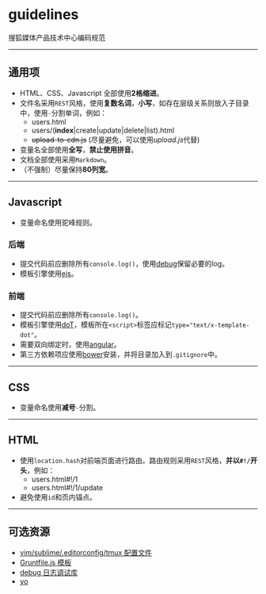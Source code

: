 guidelines
==========

搜狐媒体产品技术中心编码规范

----

## 通用项

- HTML、CSS、Javascript 全部使用**2格缩进**。
- 文件名采用`REST`风格，使用**复数名词**，**小写**，如存在层级关系则放入子目录中，使用`-`分割单词，例如：
  - users.html
  - users/(**index**|create|update|delete|list).html
  - ~~upload-to-cdn.js~~ (尽量避免，可以使用*upload.js*代替)
- 变量名全部使用**全写**，**禁止使用拼音**。
- 文档全部使用采用`Markdown`。
- （不强制）尽量保持**80列宽**。

----

## Javascript

- 变量命名使用驼峰规则。

### 后端

- 提交代码前应删除所有`console.log()`，使用[debug](https://github.com/visionmedia/debug)保留必要的log。
- 模板引擎使用[ejs](https://github.com/tj/ejs)。

### 前端

- 提交代码前应删除所有`console.log()`。
- 模板引擎使用[doT](https://github.com/olado/doT)，模板所在`<script>`标签应标记`type="text/x-template-dot"`。
- 需要双向绑定时，使用[angular](https://github.com/angular/angular)。
- 第三方依赖项应使用[bower](https://github.com/bower/bower)安装，并将目录加入到`.gitignore`中。

----

## CSS

- 变量命名使用**减号**`-`分割。

----

## HTML

- 使用`location.hash`对前端页面进行路由。路由规则采用`REST`风格，**并以`#!/`开头**，例如：
  - users.html#!/1
  - users.html#!/1/update
- 避免使用`id`和页内锚点。

----

## 可选资源

- [vim/sublime/.editorconfig/tmux 配置文件](https://github.com/crzidea/vimrc)
- [Gruntfile.js 模板](https://github.com/yeoman/yeoman.io/blob/master/Gruntfile.js)
- [debug 日志调试库](https://github.com/visionmedia/debug)
- [yo](https://github.com/yeoman/yo)
